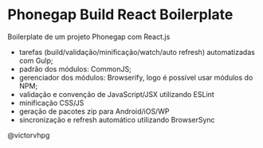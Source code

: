 # Phonegap Build React Boilerplate


Boilerplate de um projeto Phonegap com React.js



- tarefas (build/validação/minificação/watch/auto refresh) automatizadas com Gulp;
- padrão dos módulos: CommonJS;
- gerenciador dos módulos: Browserify, logo é possível usar módulos do NPM;
- validação e convenção de JavaScript/JSX  utilizando ESLint
- minificação CSS/JS
- geração de pacotes zip para Android/iOS/WP  
- sincronização e refresh automático utilizando BrowserSync


@victorvhpg
